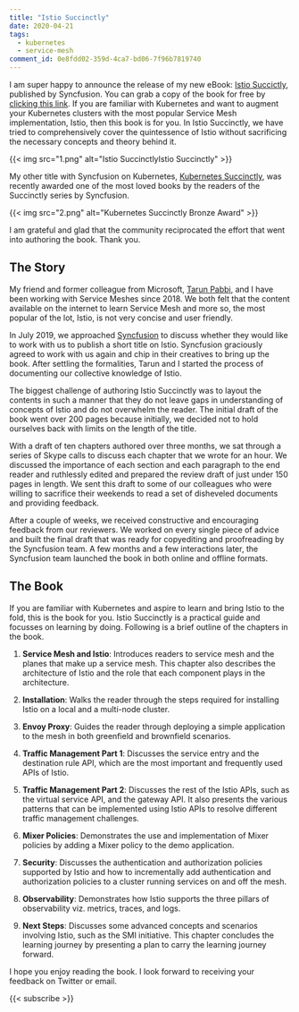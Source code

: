 ```yaml
---
title: "Istio Succinctly"
date: 2020-04-21
tags:
  - kubernetes
  - service-mesh
comment_id: 0e8fdd02-359d-4ca7-bd06-7f96b7819740
---
```


I am super happy to announce the release of my new eBook: [Istio Succictly](https://www.syncfusion.com/ebooks/istio-succinctly), published by Syncfusion. You can grab a copy of the book for free by [clicking this link](https://www.syncfusion.com/ebooks/istio-succinctly). If you are familiar with Kubernetes and want to augment your Kubernetes clusters with the most popular Service Mesh implementation, Istio, then this book is for you. In Istio Succinctly, we have tried to comprehensively cover the quintessence of Istio without sacrificing the necessary concepts and theory behind it.

{{< img src="1.png" alt="Istio SuccinctlyIstio Succinctly" >}}

My other title with Syncfusion on Kubernetes, [Kubernetes Succinctly](https://www.syncfusion.com/ebooks/kubernetes-succinctly), was recently awarded one of the most loved books by the readers of the Succinctly series by Syncfusion.

{{< img src="2.png" alt="Kubernetes Succinctly Bronze Award" >}}

I am grateful and glad that the community reciprocated the effort that went into authoring the book. Thank you.

## The Story

My friend and former colleague from Microsoft, [Tarun Pabbi](https://www.tarunpabbi.com/), and I have been working with Service Meshes since 2018. We both felt that the content available on the internet to learn Service Mesh and more so, the most popular of the lot, Istio, is not very concise and user friendly.

In July 2019, we approached [Syncfusion](https://www.syncfusion.com/) to discuss whether they would like to work with us to publish a short title on Istio. Syncfusion graciously agreed to work with us again and chip in their creatives to bring up the book. After settling the formalities, Tarun and I started the process of documenting our collective knowledge of Istio.

The biggest challenge of authoring Istio Succinctly was to layout the contents in such a manner that they do not leave gaps in understanding of concepts of Istio and do not overwhelm the reader. The initial draft of the book went over 200 pages because initially, we decided not to hold ourselves back with limits on the length of the title.

With a draft of ten chapters authored over three months, we sat through a series of Skype calls to discuss each chapter that we wrote for an hour. We discussed the importance of each section and each paragraph to the end reader and ruthlessly edited and prepared the review draft of just under 150 pages in length. We sent this draft to some of our colleagues who were willing to sacrifice their weekends to read a set of disheveled documents and providing feedback.

After a couple of weeks, we received constructive and encouraging feedback from our reviewers. We worked on every single piece of advice and built the final draft that was ready for copyediting and proofreading by the Syncfusion team. A few months and a few interactions later, the Syncfusion team launched the book in both online and offline formats.

## The Book

If you are familiar with Kubernetes and aspire to learn and bring Istio to the fold, this is the book for you. Istio Succinctly is a practical guide and focusses on learning by doing. Following is a brief outline of the chapters in the book.

1. **Service Mesh and Istio**: Introduces readers to service mesh and the planes that make up a service mesh. This chapter also describes the architecture of Istio and the role that each component plays in the architecture.

2. **Installation**: Walks the reader through the steps required for installing Istio on a local and a multi-node cluster.

3. **Envoy Proxy**: Guides the reader through deploying a simple application to the mesh in both greenfield and brownfield scenarios.

4. **Traffic Management Part 1**: Discusses the service entry and the destination rule API, which are the most important and frequently used APIs of Istio.

5. **Traffic Management Part 2**: Discusses the rest of the Istio APIs, such as the virtual service API, and the gateway API. It also presents the various patterns that can be implemented using Istio APIs to resolve different traffic management challenges.

6. **Mixer Policies**: Demonstrates the use and implementation of Mixer policies by adding a Mixer policy to the demo application.

7. **Security**: Discusses the authentication and authorization policies supported by Istio and how to incrementally add authentication and authorization policies to a cluster running services on and off the mesh.

8. **Observability**: Demonstrates how Istio supports the three pillars of observability viz. metrics, traces, and logs.

9. **Next Steps**: Discusses some advanced concepts and scenarios involving Istio, such as the SMI initiative. This chapter concludes the learning journey by presenting a plan to carry the learning journey forward.

I hope you enjoy reading the book. I look forward to receiving your feedback on Twitter or email.

{{< subscribe >}}
